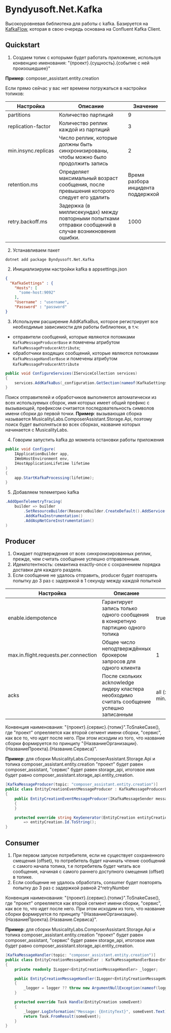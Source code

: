 # Byndyusoft.Net.Kafka

Высокоуровневая библиотека для работы с kafka. 
Базируется на [KafkaFlow](https://github.com/Farfetch/kafkaflow), которая в свою очередь основана на Confluent Kafka Client.

## Quickstart

1. Создаем топик с которыми будет работать приложение, используя конвенцию именования:
"{проект}.{сущность}.{событие с ней произошедшее}"

**Пример**: composer_assistant.entity.creation

Если прямо сейчас у вас нет времени погружаться в настройки топиков:

| Настройка           | Описание                                                                                                | Значение                           |
| ------------------- | ------------------------------------------------------------------------------------------------------- | ---------------------------------- |
| partitions          | Количество партиций                                                                                     | 9                                  |
| replication-factor  | Количество реплик каждой из партиций                                                                    | 3                                  |
| min.insync.replicas | Число реплик, которые должны быть синхронизированы, чтобы можно было продолжить запись                  | 2                                  |
| retention.ms        | Определяет максимальный возраст сообщения, после превышения которого следует его удалить                | Время разбора инцидента поддержкой |
| retry.backoff.ms    | Задержка (в миллисекундах) между повторными попытками отправки сообщений в случае возникновения ошибки. | 1000                               | 


2. Устанавливаем пакет 
```shell
dotnet add package Byndyusoft.Net.Kafka
```

2. Инициализируем настройки kafka в appsettings.json
```json
{
  "KafkaSettings" : {
    "Hosts": [
      "some-host:9092"
    ],
    "Username" : "username",
    "Password" : "password"
}
```

3. Используем расширение AddKafkaBus, которое регистрирует все необходимые зависимости для работы библиотеки, в т.ч:
- отправители сообщений, которые являются потомками `KafkaMessageProducerBase` и помечены атрибутом `KafkaMessageProducerAttribute`;
- обработчики входящих сообщений, которые являются потомками `KafkaMessageHandlerBase` и помечены атрибутом `KafkaMessageProducerAttribute`
```c#
public void ConfigureServices(IServiceCollection services)
{
	services.AddKafkaBus(_configuration.GetSection(nameof(KafkaSettings)).Get<KafkaSettings>());
}
```
Поиск отправителей и обработчиков выполняется автоматически из всех используемых сборок, имя которых имеет общий префикс с вызывающей, префиксом считается последовательность символов имени сборки до первой точки.
**Пример**: вызывающая сборка называется MusicalityLabs.ComposerAssistant.Storage.Api, поэтому поиск будет выполняться во всех сборках, название которых начинается с MusicalityLabs.

4. Говорим запустить kafka до момента остановки работы приложения
```c#
public void Configure(
    IApplicationBuilder app,
    IWebHostEnvironment env,
    IHostApplicationLifetime lifetime
)
{
	app.StartKafkaProcessing(lifetime);
}
```

5. Добавляем телеметрию kafka
```c#
.AddOpenTelemetryTracing(
    builder => builder
        .SetResourceBuilder(ResourceBuilder.CreateDefault().AddService(serviceName))
        .AddKafkaInstrumentation()
        .AddAspNetCoreInstrumentation()
)
```

## Producer

1. Ожидает подтверждения от всех синхронизированных реплик, прежде, чем считать сообщение успешно отправленным. 
2. Идемпотентность: cемантика exactly-once с сохранением порядка доставки для каждого раздела.
3. Если сообщение не удалось отправить, producer будет повторять попытку до 3 раз с задержкой в 1 секунду между каждой попыткой

| Настройка           | Описание           | Значение            		| 
| ------------------- | ------------------ | -----------------------------------| 
| enable.idempotence  | Гарантирует запись только одного сообщения в конкретную партицию одного топика | true |     
| max.in.flight.requests.per.connection | Общее число неподтверждённых брокером запросов для одного клиента | 1 |        
| acks                | После скольких acknowledge лидеру кластера необходимо считать сообщение успешно записанным | all (значение из min.insync.replicas) | 

Конвенция наименования: 
"{проект}.{сервис}.{топик}".ToSnakeCase(), где "проект" опрееляется как второй сегмент имени сборки, "сервис", как все то, что идет после него. При этом исходим из того, что название сборки формируется по принципу "{НазваниеОрганизации}.{НазваниеПроекта}.{Название.Сервиса}".

**Пример**: для сборки MusicalityLabs.ComposerAssistant.Storage.Api и топика composer_assistant.entity.creation "проект" будет равен composer_assistant, "сервис" будет равен storage_api, итоговое имя будет равно composer_assistant.storage_api.entity_creation.

```c#
[KafkaMessageProducer(topic: "composer_assistant.entity.creation")]
public class EntityCreationEventMessageProducer : KafkaMessageProducerBase<EntityCreation>
{
    public EntityCreationEventMessageProducer(IKafkaMessageSender messageSender) : base(messageSender)
    {
    }

    protected override string KeyGenerator(EntityCreation entityCreation)
        => entityCreation.Id.ToString();
}
```

## Consumer

1. При первом запуске потребителя, если не существует сохраненного смещения (offset), то потребитель будет начинать чтение сообщений с самого начала топика, т.е потребитель будет читать все сообщения, начиная с самого раннего доступного смещения (offset) в топике. 
2. Если сообщение не удалось обработать, consumer будет повторять попытку до 3 раз с задержкой равной 2^retryNumber

Конвенция наименования: 
"{проект}.{сервис}.{топик}".ToSnakeCase(), где "проект" опрееляется как второй сегмент имени сборки, "сервис", как все то, что идет после него. При этом исходим из того, что название сборки формируется по принципу "{НазваниеОрганизации}.{НазваниеПроекта}.{Название.Сервиса}".

**Пример**: для сборки MusicalityLabs.ComposerAssistant.Storage.Api и топика composer_assistant.entity.creation "проект" будет равен composer_assistant, "сервис" будет равен storage_api, итоговое имя будет равно composer_assistant.storage_api.entity_creation.

```c#
[KafkaMessageHandler(topic: "composer_assistant.entity.creation")]
public class EntityCreationMessageHandler : KafkaMessageHandlerBase<EntityCreation>
{
    private readonly ILogger<EntityCreationMessageHandler> _logger;

    public EntityCreationMessageHandler(ILogger<EntityCreationMessageHandler> logger)
    {
        _logger = logger ?? throw new ArgumentNullException(nameof(logger));
    }

    protected override Task Handle(EntityCreation someEvent)
    {
        _logger.LogInformation("Message: {EntityText}", someEvent.Text);
        return Task.FromResult(someEvent);
    }
}
```
